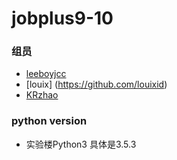 # jobplus9-10

### 组员
* [leeboyjcc](https://github.com/leeboyjcc)
* [louix] (https://github.com/louixid)
* [KRzhao](https://github.com/Nuonzhao)



### python version
* 实验楼Python3 具体是3.5.3
